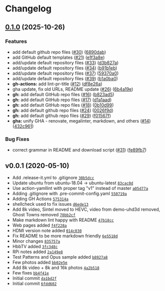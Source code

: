 # Changelog

## [0.1.0](https://github.com/ruzickap/test_usb_stick_for_tv/compare/v0.0.1...v0.1.0) (2025-10-26)


### Features

* add default github repo files ([#30](https://github.com/ruzickap/test_usb_stick_for_tv/issues/30)) ([6890dab](https://github.com/ruzickap/test_usb_stick_for_tv/commit/6890dab7fa3d168fa6d9e7ff850a790bbc036cb7))
* add GitHub default templates ([#21](https://github.com/ruzickap/test_usb_stick_for_tv/issues/21)) ([e1f3a8e](https://github.com/ruzickap/test_usb_stick_for_tv/commit/e1f3a8e56257e2018aa0dbffca0a63060a44f3cf))
* add/update default repository files ([#33](https://github.com/ruzickap/test_usb_stick_for_tv/issues/33)) ([d3b827a](https://github.com/ruzickap/test_usb_stick_for_tv/commit/d3b827ae7ef3f2a18b8fadacdd7ffe28d2c61779))
* add/update default repository files ([#34](https://github.com/ruzickap/test_usb_stick_for_tv/issues/34)) ([b91b1eb](https://github.com/ruzickap/test_usb_stick_for_tv/commit/b91b1eb8a81204d0aa1f21725c97cd0fa171071a))
* add/update default repository files ([#37](https://github.com/ruzickap/test_usb_stick_for_tv/issues/37)) ([59370a0](https://github.com/ruzickap/test_usb_stick_for_tv/commit/59370a0389621998ded2cc49a1d9e552c4b1efeb))
* add/update default repository files ([#39](https://github.com/ruzickap/test_usb_stick_for_tv/issues/39)) ([b1a0ba0](https://github.com/ruzickap/test_usb_stick_for_tv/commit/b1a0ba09b9c57a256e3f56ee3537009281c19410))
* **gh-actions:** add lint-pr-title ([#12](https://github.com/ruzickap/test_usb_stick_for_tv/issues/12)) ([df8e26a](https://github.com/ruzickap/test_usb_stick_for_tv/commit/df8e26a906d4e66b609555237a8ded2dd739ecb1))
* gha update, fix old URLs, README update ([#26](https://github.com/ruzickap/test_usb_stick_for_tv/issues/26)) ([6b4a19e](https://github.com/ruzickap/test_usb_stick_for_tv/commit/6b4a19e384520860ed9321313911906eef685d48))
* **gh:** add default GitHub repo files ([#16](https://github.com/ruzickap/test_usb_stick_for_tv/issues/16)) ([b823ad5](https://github.com/ruzickap/test_usb_stick_for_tv/commit/b823ad5e45e3d5d92a7acecd11dcb3438bbf4d68))
* **gh:** add default GitHub repo files ([#17](https://github.com/ruzickap/test_usb_stick_for_tv/issues/17)) ([d1a1aad](https://github.com/ruzickap/test_usb_stick_for_tv/commit/d1a1aad9cf66a137ca1193702a2d8bcea95955cb))
* **gh:** add default GitHub repo files ([#18](https://github.com/ruzickap/test_usb_stick_for_tv/issues/18)) ([0b10d99](https://github.com/ruzickap/test_usb_stick_for_tv/commit/0b10d99d5358848debf793c0d310501daee3195e))
* **gh:** add default github repo files ([#24](https://github.com/ruzickap/test_usb_stick_for_tv/issues/24)) ([0026f9d](https://github.com/ruzickap/test_usb_stick_for_tv/commit/0026f9d0cd5f79ccf362eb46bd287ea29a8295a8))
* **gh:** add default github repo files ([#29](https://github.com/ruzickap/test_usb_stick_for_tv/issues/29)) ([f01567f](https://github.com/ruzickap/test_usb_stick_for_tv/commit/f01567f9fcac3326c29f471923004fee7e45eb1b))
* **gha:** unify GHA - renovate, megalinter, markdown, and others ([#14](https://github.com/ruzickap/test_usb_stick_for_tv/issues/14)) ([432c961](https://github.com/ruzickap/test_usb_stick_for_tv/commit/432c96117e8711c01d5eab805a984833ebba1034))


### Bug Fixes

* correct grammar in README and download script ([#31](https://github.com/ruzickap/test_usb_stick_for_tv/issues/31)) ([fe89fb7](https://github.com/ruzickap/test_usb_stick_for_tv/commit/fe89fb7a2ba4bdc06e85a21861a2dac537ac095e))

## v0.0.1 (2020-05-10)

- Add .release-it.yml to .gitignore [`30b5dcc`](https://github.com/ruzickap/test_usb_stick_for_tv/commit/30b5dcc1217f51511ec007f33deeec7b95e1c68b)
- Update ubuntu from ubuntu-18.04 -&gt; ubuntu-latest [`83cac0d`](https://github.com/ruzickap/test_usb_stick_for_tv/commit/83cac0de66c7eb058b2b63d159af27d5312c1726)
- Use action-yamllint with proper tag "v1" instead of master [`a05d77a`](https://github.com/ruzickap/test_usb_stick_for_tv/commit/a05d77aa9d9f8e365bbc317d282b2b70fb987e50)
- Adding .gitignore with .pre-commit-config.yaml [`550719a`](https://github.com/ruzickap/test_usb_stick_for_tv/commit/550719a4a44ecbb352f41e428613190c23817f42)
- Adding GH Actions [`575314a`](https://github.com/ruzickap/test_usb_stick_for_tv/commit/575314a90ed4aceb82d6fb5191ab8356685509ae)
- shellcheck used to fix issues [`d6ede13`](https://github.com/ruzickap/test_usb_stick_for_tv/commit/d6ede13470a401fbfbea5085c38ff1546420c203)
- Add 8k video, Sintel moved to HEVC, video from demo-uhd3d removed, Ghost Towns removed [`70bb2cf`](https://github.com/ruzickap/test_usb_stick_for_tv/commit/70bb2cf3a6b6efc95137d1333d8588ced4e5557d)
- Make markdown lint happy with README [`47b18cc`](https://github.com/ruzickap/test_usb_stick_for_tv/commit/47b18cca08c86ac4711949cd46ad018e5012c1de)
- Web pages added [`f4f228a`](https://github.com/ruzickap/test_usb_stick_for_tv/commit/f4f228af5569d63ac4fe77fc78d9f31c967db614)
- HDMI version note added [`014c030`](https://github.com/ruzickap/test_usb_stick_for_tv/commit/014c0304c10c66080a06d37ce1ca5e14598dcbb3)
- Fix README to be more markdown friendly [`6e5518d`](https://github.com/ruzickap/test_usb_stick_for_tv/commit/6e5518df6c6001030cdda36f4b95851bf5e17f0e)
- Minor changes [`835757a`](https://github.com/ruzickap/test_usb_stick_for_tv/commit/835757a0244157b938687805e173a828443ac8b8)
- HbbTV added [`3fc348c`](https://github.com/ruzickap/test_usb_stick_for_tv/commit/3fc348c6a63e5b9482283f73798822b24409e854)
- RPi notes added [`2a149e8`](https://github.com/ruzickap/test_usb_stick_for_tv/commit/2a149e87e2728bdb253daae5fd3881eadf9cdd4d)
- Test Patterns and Opus sample added [`b8927a8`](https://github.com/ruzickap/test_usb_stick_for_tv/commit/b8927a8dc33556bfd42749fe5b8b12d02c02ee3e)
- Few photos added [`bb02e5e`](https://github.com/ruzickap/test_usb_stick_for_tv/commit/bb02e5e8150ac315f62cf424c88798702ae1a142)
- Add 8k video + 8k and 16k photos [`4a2b518`](https://github.com/ruzickap/test_usb_stick_for_tv/commit/4a2b518803aa32ef4f405266c080daa27fb19ab7)
- Few fixes [`bb4f41e`](https://github.com/ruzickap/test_usb_stick_for_tv/commit/bb4f41e419e690a4dc63683f815194cb0cb30635)
- Initial commit [`da1bd2f`](https://github.com/ruzickap/test_usb_stick_for_tv/commit/da1bd2ff7feba485cefa4e97660637c896abca09)
- Initial commit [`6fdd602`](https://github.com/ruzickap/test_usb_stick_for_tv/commit/6fdd60292af6e140a155bc548a91fd88eb8e5782)
